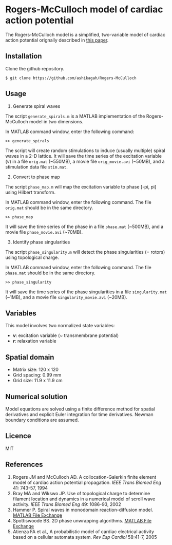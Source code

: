 # Rogers-McCulloch model of cardiac action potential

The Rogers-McCulloch model is a simplified, two-variable model of cardiac action potential orignally described in [this paper](http://ieeexplore.ieee.org/document/310090/?reload=true).

## Installation
Clone the github repository.
```
$ git clone https://github.com/ashikagah/Rogers-McCulloch
```

## Usage
1. Generate spiral waves

The script `generate_spirals.m` is a MATLAB implementation of the Rogers-McCulloch model in two dimensions. 

In MATLAB command window, enter the following command:
```
>> generate_spirals
```
The script will create random stimulations to induce (usually multiple) spiral waves in a 2-D lattice. It will save the time series of the excitation variable (_v_) in a file `orig.mat` (~550MB), a movie file `orig_movie.avi` (~50MB), and a stimulation data file `stim.mat`.

2. Convert to phase map

The script `phase_map.m` will map the excitation variable to phase [-pi, pi] using Hilbert transform. 

In MATLAB command window, enter the following command. The file `orig.mat` should be in the same directory.
```
>> phase_map
```
It will save the time series of the phase in a file `phase.mat` (~500MB), and a movie file `phase_movie.avi` (~70MB).

3. Identify phase singularities

The script `phase_singularity.m` will detect the phase singularities (= rotors) using topological charge. 

In MATLAB command window, enter the following command. The file `phase.mat` should be in the same directory.
```
>> phase_singularity
```
It will save the time series of the phase singularities in a file `singularity.mat` (~1MB), and a movie file `singularity_movie.avi` (~20MB).

## Variables
This model involves two normalized state variables:
- **_v_**: excitation variable (~ transmembrane potential)
- _**r**_: relaxation variable 

## Spatial domain
- Matrix size: 120 x 120
- Grid spacing: 0.99 mm
- Grid size: 11.9 x 11.9 cm

## Numerical solution
Model equations are solved using a finite difference method for spatial derivatives and explicit Euler integration for time derivatives. Newman boundary conditions are assumed. 

## Licence
MIT

## References
1. Rogers JM and McCulloch AD. A collocation-Galerkin finite element model of cardiac action potential propagation. _IEEE Trans Biomed Eng_ 41: 743-57, 1994
2. Bray MA and Wikswo JP. Use of topological charge to determine filament location and dynamics in a numerical model of scroll wave activity. _IEEE Trans Biomed Eng_ 49: 1086-93, 2002
3. Hammer P. Spiral waves in monodomain reaction-diffusion model. [MATLAB File Exchange](https://www.mathworks.com/matlabcentral/fileexchange/22492-spiral-waves-in-monodomain-reaction-diffusion-model)
4. Spottiswoode BS. 2D phase unwrapping algorithms. [MATLAB File Exchange](http://www.mathworks.com/matlabcentral/fileexchange/22504-2d-phase-unwrapping-algorithms?focused=5111677&tab=function)
5. Atienza FA et al., A probabilistic model of cardiac electrical activity based on a cellular automata system. _Rev Esp Cardiol_ 58:41-7, 2005


